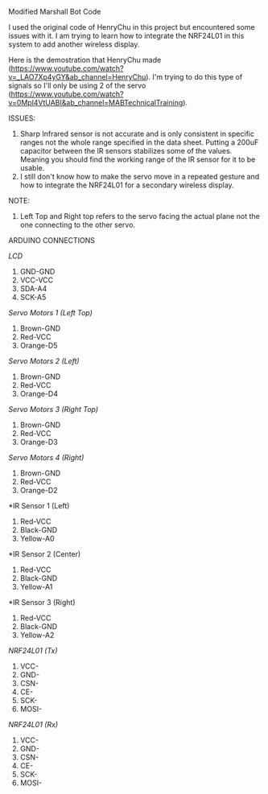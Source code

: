 Modified Marshall Bot Code

I used the original code of HenryChu in this project but encountered some issues with it. I am trying to learn how to integrate the NRF24L01 in this system to add another wireless display.

Here is the demostration that HenryChu made (https://www.youtube.com/watch?v=_LAO7Xp4yGY&ab_channel=HenryChu). I'm trying to do this type of signals so I'll only be using 2 of the servo (https://www.youtube.com/watch?v=0Mpl4VtUABI&ab_channel=MABTechnicalTraining). 


ISSUES:
1. Sharp Infrared sensor is not accurate and is only consistent in specific ranges not the whole range specified in the data sheet. Putting a 200uF capacitor between the IR sensors stabilizes some of the values. Meaning you should find the working range of the IR sensor for it to be usable.
2. I still don't know how to make the servo move in a repeated gesture and how to integrate the NRF24L01 for a secondary wireless display. 

NOTE:
1. Left Top and Right top refers to the servo facing the actual plane not the one connecting to the other servo. 


ARDUINO CONNECTIONS


*LCD*                 
1. GND-GND
2. VCC-VCC
3. SDA-A4
4. SCK-A5

*Servo Motors 1 (Left Top)*
1. Brown-GND
2. Red-VCC
3. Orange-D5

*Servo Motors 2 (Left)*
1. Brown-GND
2. Red-VCC
3. Orange-D4

*Servo Motors 3 (Right Top)*
1. Brown-GND
2. Red-VCC
3. Orange-D3

*Servo Motors 4 (Right)*
1. Brown-GND
2. Red-VCC
3. Orange-D2

*IR Sensor 1 (Left)
1. Red-VCC
2. Black-GND
3. Yellow-A0

*IR Sensor 2 (Center)
1. Red-VCC
2. Black-GND
3. Yellow-A1

*IR Sensor 3 (Right)
1. Red-VCC
2. Black-GND
3. Yellow-A2

*NRF24L01 (Tx)*
1. VCC-
2. GND-
3. CSN-
4. CE-
5. SCK-
6. MOSI-

*NRF24L01 (Rx)*
1. VCC-
2. GND-
3. CSN-
4. CE-
5. SCK-
6. MOSI-
